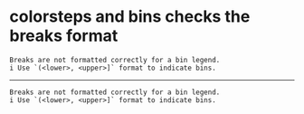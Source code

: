 # colorsteps and bins checks the breaks format

    Breaks are not formatted correctly for a bin legend.
    i Use `(<lower>, <upper>]` format to indicate bins.

---

    Breaks are not formatted correctly for a bin legend.
    i Use `(<lower>, <upper>]` format to indicate bins.

